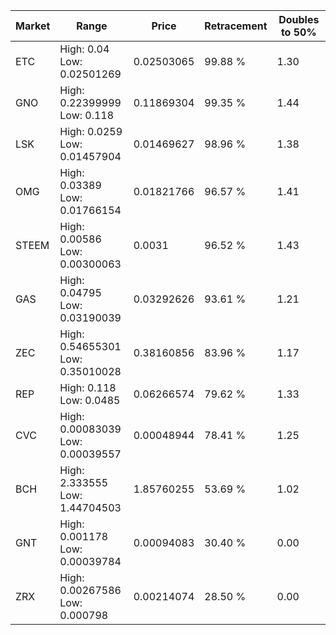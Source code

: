 | Market | Range | Price| Retracement | Doubles to 50% |
| --- | --- | --- | --- | --- |
| ETC | High: 0.04<br />Low: 0.02501269 | 0.02503065 | 99.88 % | 1.30 |
| GNO | High: 0.22399999<br />Low: 0.118 | 0.11869304 | 99.35 % | 1.44 |
| LSK | High: 0.0259<br />Low: 0.01457904 | 0.01469627 | 98.96 % | 1.38 |
| OMG | High: 0.03389<br />Low: 0.01766154 | 0.01821766 | 96.57 % | 1.41 |
| STEEM | High: 0.00586<br />Low: 0.00300063 | 0.0031 | 96.52 % | 1.43 |
| GAS | High: 0.04795<br />Low: 0.03190039 | 0.03292626 | 93.61 % | 1.21 |
| ZEC | High: 0.54655301<br />Low: 0.35010028 | 0.38160856 | 83.96 % | 1.17 |
| REP | High: 0.118<br />Low: 0.0485 | 0.06266574 | 79.62 % | 1.33 |
| CVC | High: 0.00083039<br />Low: 0.00039557 | 0.00048944 | 78.41 % | 1.25 |
| BCH | High: 2.333555<br />Low: 1.44704503 | 1.85760255 | 53.69 % | 1.02 |
| GNT | High: 0.001178<br />Low: 0.00039784 | 0.00094083 | 30.40 % | 0.00 |
| ZRX | High: 0.00267586<br />Low: 0.000798 | 0.00214074 | 28.50 % | 0.00 |

